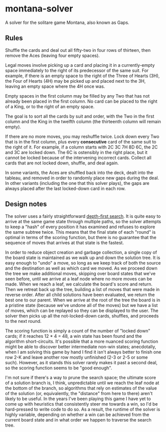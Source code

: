 # montana-solver
A solver for the solitare game Montana, also known as Gaps.

## Rules

Shuffle the cards and deal out all fifty-two in four rows of thirteen, then remove the Aces (leaving four empty spaces).

Legal moves involve picking up a card and placing it in a currently-empty space immediately to the right of its
predecessor of the same suit. For example, if there is an empty space to the right of the Three of Hearts (3H), the 
Four of Hearts (4H) may be picked up and placed next to the 3H, leaving an empty space where the 4H once was.

Empty spaces in the first column may be filled by any Two that has not already been placed in the first column. No card
can be placed to the right of a King, or to the right of an empty space.

The goal is to sort all the cards by suit and order, with the Two in the first column and the King in the twelfth column
(the thirteenth column will remain empty).

If there are no more moves, you may reshuffle twice. Lock down every Two that is in the first column, plus every
**consecutive** card of the same suit to the right of it. For example, if a column starts with 2C 3C 7H 8D 6C, the 2C
and 3C are locked down. The 6C is ostensibly in the right place, but it cannot be locked because of the intervening
incorrect cards. Collect all cards that are not locked down, shuffle, and deal again.

In some variants, the Aces are shuffled back into the deck, dealt into the tableau, and removed in order to randomly
place new gaps during the deal. In other variants (including the one that this solver plays), the gaps are always placed
after the last locked-down card in each row.

## Design notes

The solver uses a fairly straightforward [depth-first search](https://en.wikipedia.org/wiki/Depth-first_search). It is
quite easy to arrive at the same game state through multiple paths, so the solver attempts to keep a "hash" of every
position it has examined and refuses to explore the same subtree twice. This means that the final state of each "round"
is optimal in terms of the scoring function, but there is no guarantee that the sequence of moves that arrives at that
state is the fastest.

In order to reduce object creation and garbage collection, a single copy of the board state is maintained as we walk
up and down the solution tree. It is easy enough to "undo" a move, so long as we keep track of both the source and the
destination as well as which card we moved. As we proceed down the tree we make additional moves, skipping over board
states that we've seen before, until we arrive at a leaf node where no more moves can be made. When we reach a leaf, we
calculate the board's score and return. Then we retreat back up the tree, building a list of moves that were made in
reverse order. After all child solutions have been evaluated, we return the best one to our parent. When we arrive at
the root of the tree the board is in a pristine state (because we've undone all of the moves) but we have a list of
moves, which can be replayed so they can be displayed to the user. The solver then picks up all the not-locked-down
cards, shuffles, and proceeds to the next round.

The scoring function is simply a count of the number of "locked down" cards; if it reaches 12 * 4 = 48, a win state
has been found and the algorithm short-circuits. It's possible that a more nuanced scoring function might be able to
discover better intermediate non-win states; anecdotally, when I am solving this game by hand I find it isn't always
better to finish one row 2-K and leave another row mostly unfinished (2-3 or 2-5 or some such). However, as it stands
this solver rarely makes it past a second deal, so the scoring function seems to be "good enough".

I'm not sure if there's a way to prune the search space; the ultimate score of a solution branch is, I think, 
unpredictable until we reach the leaf node at the bottom of the branch, so algorithms that rely on estimates of
the value of the solution (or, equivalently, the "distance" from here to there) aren't likely to be useful. In the years
I've been playing this game I have yet to come up with heuristics that consistently steer me towards a win, so I'd be 
hard-pressed to write code to do so. As a result, the runtime of the solver is highly variable, depending on whether a
win can be achieved from the current board state and in what order we happen to traverse the search tree.